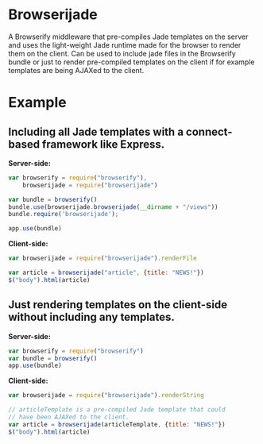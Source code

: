 # Browserijade

A Browserify middleware that pre-compiles Jade templates on the server and uses the light-weight Jade runtime made for the browser to render them on the client. Can be used to include jade files in the Browserify bundle or just to render pre-compiled templates on the client if for example templates are being AJAXed to the client.

# Example

## Including all Jade templates with a connect-based framework like Express.
**Server-side:**

```javascript
var browserify = require("browserify"),
	browserijade = require("browserijade")

var bundle = browserify()
bundle.use(browserijade.browserijade(__dirname + "/views"))
bundle.require('browserijade');

app.use(bundle)
```

**Client-side:**

```javascript
var browserijade = require("browserijade").renderFile

var article = browserijade("article", {title: "NEWS!"})
$("body").html(article)
```

## Just rendering templates on the client-side without including any templates.
**Server-side:**

```javascript
var browserify = require("browserify")
var bundle = browserify()
app.use(bundle)
```

**Client-side:**

```javascript
var browserijade = require("browserijade").renderString

// articleTemplate is a pre-compiled Jade template that could
// have been AJAXed to the client.
var article = browserijade(articleTemplate, {title: "NEWS!"})
$("body").html(article)
```
